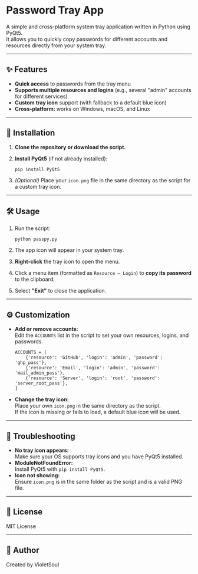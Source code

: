 # Password Tray App

A simple and cross-platform system tray application written in Python using PyQt5.  
It allows you to quickly copy passwords for different accounts and resources directly from your system tray.

---

## ✨ Features

- **Quick access** to passwords from the tray menu
- **Supports multiple resources and logins** (e.g., several "admin" accounts for different services)
- **Custom tray icon** support (with fallback to a default blue icon)
- **Cross-platform:** works on Windows, macOS, and Linux

---

## 🚀 Installation

1. **Clone the repository or download the script.**
2. **Install PyQt5** (if not already installed):

    ```
    pip install PyQt5
    ```

3. *(Optional)* Place your `icon.png` file in the same directory as the script for a custom tray icon.

---

## 🛠️ Usage

1. Run the script:

    ```
    python passpy.py
    ```

2. The app icon will appear in your system tray.
3. **Right-click** the tray icon to open the menu.
4. Click a menu item (formatted as `Resource — Login`) to **copy its password** to the clipboard.
5. Select **"Exit"** to close the application.

---

## ⚙️ Customization

- **Add or remove accounts:**  
  Edit the `ACCOUNTS` list in the script to set your own resources, logins, and passwords.

    ```
    ACCOUNTS = [
        {'resource': 'GitHub', 'login': 'admin', 'password': 'ghp_pass'},
        {'resource': 'Email', 'login': 'admin', 'password': 'mail_admin_pass'},
        {'resource': 'Server', 'login': 'root', 'password': 'server_root_pass'},
    ]
    ```

- **Change the tray icon:**  
  Place your own `icon.png` in the same directory as the script.  
  If the icon is missing or fails to load, a default blue icon will be used.

---

## 🐞 Troubleshooting

- **No tray icon appears:**  
  Make sure your OS supports tray icons and you have PyQt5 installed.
- **ModuleNotFoundError:**  
  Install PyQt5 with `pip install PyQt5`.
- **Icon not showing:**  
  Ensure `icon.png` is in the same folder as the script and is a valid PNG file.

---

## 📄 License

MIT License

---

## 👤 Author

Created by VioletSoul

